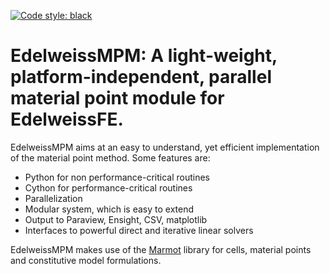 <!-- [![documentation](https://github.com/EdelweissMPM/EdelweissMPM/actions/workflows/sphinx.yml/badge.svg)](https://edelweissfe.github.io/EdelweissMPM) -->
[![Code style: black](https://img.shields.io/badge/code%20style-black-000000.svg)](https://github.com/psf/black) 

# EdelweissMPM: A light-weight, platform-independent, parallel material point module for EdelweissFE.

<!-- <p align="center"> -->
<!--   <img width="512" height="512" src="./doc/source/borehole_damage_lowdilation.gif"> -->
<!-- </p> -->

<!-- See the [documentation](https://edelweissfe.github.io/EdelweissMPM). -->

EdelweissMPM aims at an easy to understand, yet efficient implementation of the material point method.
Some features are:

 * Python for non performance-critical routines
 * Cython for performance-critical routines
 * Parallelization 
 * Modular system, which is easy to extend
 * Output to Paraview, Ensight, CSV, matplotlib
 * Interfaces to powerful direct and iterative linear solvers

EdelweissMPM makes use of the [Marmot](https://github.com/MAteRialMOdelingToolbox/Marmot/) library for cells, material points and constitutive model formulations.
